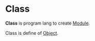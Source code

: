 # **Class**


**Class** is program lang to create [Module](../Module/a.md).



Class is define of [Object](Object/a.md).